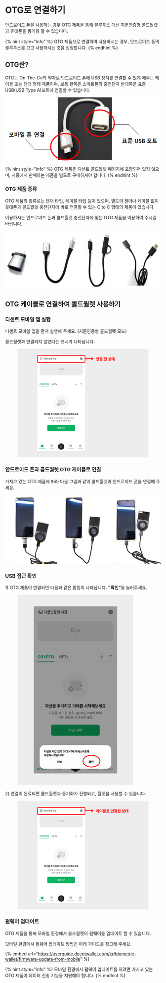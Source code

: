 # OTG로 연결하기

안드로이드 폰을 사용하는 경우 OTG 제품을 통해 블루투스 대신 지문인증형 콜드월렛과 휴대폰을 동기화 할 수 있습니다.

{% hint style="info" %}
OTG 제품으로 연결하여 사용하시는 경우, 안드로이드 폰의 블루투스를 끄고 사용하시는 것을 권장합니다.
{% endhint %}

## OTG란?

OTG는 On-The-Go의 약자로 안드로이드 폰에 USB 장치를 연결할 수 있게 해주는 케이블 또는 젠더 형태 제품이며, 보통 한쪽은 스마트폰의 충전단자 반대쪽은 표준 USB(USB Type A)포트에 연결할 수 있습니다.&#x20;

<div align="left"><img src="../../.gitbook/assets/image (66).png" alt="OTG 케이블 예시"></div>

{% hint style="info" %}
OTG 제품은 디센트 콜드월렛 패키지에 포함되어 있지 않으며, 시중에서 판매하는 제품을 별도로 구매하셔야 합니다.
{% endhint %}

### OTG 제품 종류&#x20;

OTG 제품의 종류로는 젠더 타입, 케이블 타입 등이 있으며, 별도의 젠더나 케이블 없이 휴대폰과 콜드월렛 충전단자에 바로 연결할 수 있는 C to C 형태의 제품이 있습니다.

이용하시는 안드로이드 폰과 콜드월렛 충전단자에 맞는 OTG 제품을 이용하여 주시길 바랍니다.

<div align="left"><img src="../../.gitbook/assets/OTG 예시.png" alt="OTG 제품 종류 예시 : 젠더 타입 / 케이블 타입 / 디센트 2 IN 1 OTG 케이블 / C to C 케이블"></div>



## OTG 케이블로 연결하여 콜드월렛 사용하기&#x20;

### 디센트 모바일 앱 실행 <a href="#launch-the-dcent-mobile-app" id="launch-the-dcent-mobile-app"></a>

디센트 모바일 앱을 먼저 실행해 주세요. (지문인증형 콜드월렛 모드)

콜드월렛과 연결되지 않았다는 표시가 나타납니다.

<figure><img src="../../.gitbook/assets/1 (1) (1) (1).jpg" alt="" width="563"><figcaption></figcaption></figure>

### 안드로이드 폰과 콜드월렛 OTG 케이블로 연결

가지고 있는 OTG 제품에 따라 다음 그림과 같이 콜드월렛과 안드로이드 폰을 연결해 주세요.

<div align="left"><img src="../../.gitbook/assets/연결 예시 (4).png" alt="젠더 타입 연결 / 디센트 2 IN 1 OTG 케이블 연결 / C to C 케이블 연결"></div>

### USB 접근 확인

1\) OTG 제품이 연결되면 다음과 같은 팝업이 나타납니다. **"확인"**&#xC744; 눌러주세요.



<figure><img src="../../.gitbook/assets/2 (1) (1) (1) (1).jpg" alt="" width="375"><figcaption></figcaption></figure>

2\) 연결이 완료되면 콜드월렛과 동기화가 진행되고, 월렛을 사용할 수 있습니다.

<div align="left"><figure><img src="../../.gitbook/assets/3 (21).jpg" alt=""><figcaption></figcaption></figure></div>



### 펌웨어 업데이트 <a href="#firmware-update" id="firmware-update"></a>

OTG 제품을 통해 모바일 환경에서 콜드월렛의 펌웨어를 업데이트 할 수 있습니다.

모바일 환경에서 펌웨어 업데이트 방법은 아래 가이드를 참고해 주세요.

{% embed url="https://userguide.dcentwallet.com/kr/biometric-wallet/firmware-update-from-mobile" %}

{% hint style="info" %}
모바일 환경에서 펌웨어 업데이트를 하려면 가지고 있는 OTG 제품이 데이터 전송 기능을 지원해야 합니다.
{% endhint %}

